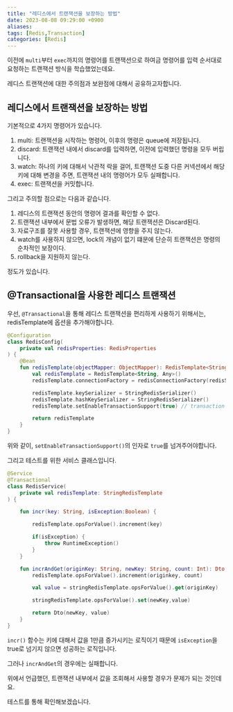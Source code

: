 ```yaml
---
title: "레디스에서 트랜잭션을 보장하는 방법"
date: 2023-08-08 09:29:00 +0900
aliases: 
tags: [Redis,Transaction]
categories: [Redis]
---
```


이전에 `multi`부터 `exec`까지의 명령어를 트랜잭션으로 하여금 명령어를 입력 순서대로 요청하는 트랜잭션 방식을 학습했었는데요.

레디스 트랜잭션에 대한 주의점과 보완점에 대해서 공유하고자합니다.

## 레디스에서 트랜잭션을 보장하는 방법

기본적으로 4가지 명령어가 있습니다.

1. multi: 트랜잭션을 시작하는 명령어, 이후의 명령은 queue에 저장됩니다.
2. discard: 트랜잭션 내에서 discard를 입력하면, 이전에 입력했던 명령을 모두 버립니다.
3. watch: 하나의 키에 대해서 낙관적 락을 걸어, 트랜잭션 도중 다른 커넥션에서 해당 키에 대해 변경을 주면, 트랜잭션 내의 명령어가 모두 실패합니다.
4. exec: 트랜잭션을 커밋합니다.

그리고 주의할 점으로는 다음과 같습니다.

1. 레디스의 트랜잭션 동안의 명령어 결과를 확인할 수 없다.
2. 트랜잭션 내부에서 문법 오류가 발생하면, 해당 트랜잭션은 Discard된다.
3. 자료구조를 잘못 사용할 경우, 트랜잭션에 영향을 주지 않는다.
4. watch를 사용하지 않으면, lock의 개념이 없기 떄문에 단순히 트랜잭션은 명령의 순차적인 보장이다.
5. rollback을 지원하지 않는다.

정도가 있습니다.

## @Transactional을 사용한 레디스 트랜잭션

우선, `@Transactional`을 통해 레디스 트랜잭션을 편리하게 사용하기 위해서는, redisTemplate에 옵션을 추가해야합니다.

```kotlin
@Configuration
class RedisConfig(
	private val redisProperties: RedisProperties
) {
	@Bean
    fun redisTemplate(objectMapper: ObjectMapper): RedisTemplate<String, Any> {
        val redisTemplate = RedisTemplate<String, Any>()
        redisTemplate.connectionFactory = redisConnectionFactory(redisStandaloneConfiguration())

        redisTemplate.keySerializer = StringRedisSerializer()
        redisTemplate.hashKeySerializer = StringRedisSerializer()
        redisTemplate.setEnableTransactionSupport(true) // transaction 허용

        return redisTemplate
    }
}
```

위와 같이, `setEnableTransactionSupport()`의 인자로 `true`를 넘겨주어야합니다.

그리고 테스트를 위한 서비스 클래스입니다.

```kotlin
@Service
@Transactional
class RedisService(
	private val redisTemplate: StringRedisTemplate
) {

	fun incr(key: String, isException:Boolean) {

		redisTemplate.opsForValue().increment(key)

		if(isException) {
			throw RuntimeException()
		}
	}

	fun incrAndGet(originKey: String, newKey: String, count: Int): Dto {
		redisTemplate.opsForValue().increment(originkey, count)

		val value = stringRedisTemplate.opsForValue().get(originKey)

		stringRedisTemplate.opsForValue().set(newKey,value)

		return Dto(newKey, value)
	}
}
```

`incr()` 함수는 키에 대해서 값을 1만큼 증가시키는 로직이기 때문에 `isException`을 true로 넘기지 않으면 성공하는 로직입니다.

그러나 `incrAndGet`의 경우에는 실패합니다.

위에서 언급했던, 
트랜잭션 내부에서 값을 조회해서 사용할 경우가 문제가 되는 것인데요.

테스트를 통해 확인해보겠습니다.


 






